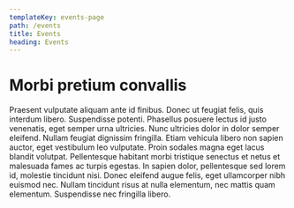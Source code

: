 ```yaml
---
templateKey: events-page
path: /events
title: Events
heading: Events
---
```

# Morbi pretium convallis

Praesent vulputate aliquam ante id finibus. Donec ut feugiat felis, quis interdum libero. Suspendisse potenti. Phasellus posuere lectus id justo venenatis, eget semper urna ultricies. Nunc ultricies dolor in dolor semper eleifend. Nullam feugiat dignissim fringilla. Etiam vehicula libero non sapien auctor, eget vestibulum leo vulputate. Proin sodales magna eget lacus blandit volutpat. Pellentesque habitant morbi tristique senectus et netus et malesuada fames ac turpis egestas. In sapien dolor, pellentesque sed lorem id, molestie tincidunt nisi. Donec eleifend augue felis, eget ullamcorper nibh euismod nec. Nullam tincidunt risus at nulla elementum, nec mattis quam elementum. Suspendisse nec fringilla libero.